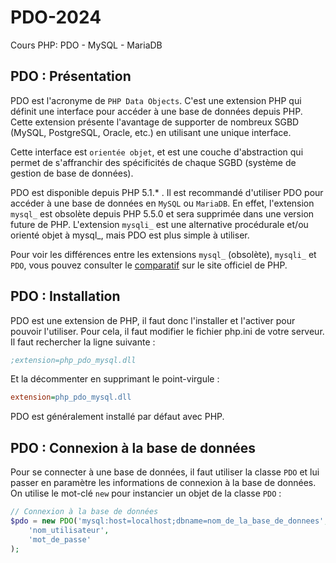 # PDO-2024
Cours PHP:  PDO - MySQL - MariaDB

## PDO : Présentation

PDO est l'acronyme de `PHP Data Objects`. C'est une extension PHP qui définit une interface pour accéder à une base de données depuis PHP. Cette extension présente l'avantage de supporter de nombreux SGBD (MySQL, PostgreSQL, Oracle, etc.) en utilisant une unique interface. 

Cette interface est `orientée objet`, et est une couche d'abstraction qui permet de s'affranchir des spécificités de chaque SGBD (système de gestion de base de données).

PDO est disponible depuis PHP 5.1.* . Il est recommandé d'utiliser PDO pour accéder à une base de données en `MySQL` ou `MariaDB`. En effet, l'extension `mysql_` est obsolète depuis PHP 5.5.0 et sera supprimée dans une version future de PHP. L'extension `mysqli_` est une alternative procédurale et/ou orienté objet à mysql_, mais PDO est plus simple à utiliser.

Pour voir les différences entre les extensions `mysql_` (obsolète), `mysqli_` et `PDO`, vous pouvez consulter le [comparatif](https://www.php.net/manual/fr/mysqlinfo.api.choosing.php) sur le site officiel de PHP.

## PDO : Installation

PDO est une extension de PHP, il faut donc l'installer et l'activer pour pouvoir l'utiliser. Pour cela, il faut modifier le fichier php.ini de votre serveur. Il faut rechercher la ligne suivante :

```ini
;extension=php_pdo_mysql.dll
```

Et la décommenter en supprimant le point-virgule :

```ini
extension=php_pdo_mysql.dll
```

PDO est généralement installé par défaut avec PHP.

## PDO : Connexion à la base de données

Pour se connecter à une base de données, il faut utiliser la classe `PDO` et lui passer en paramètre les informations de connexion à la base de données. On utilise le mot-clé `new` pour instancier un objet de la classe `PDO` :

```php
// Connexion à la base de données
$pdo = new PDO('mysql:host=localhost;dbname=nom_de_la_base_de_donnees', 
    'nom_utilisateur', 
    'mot_de_passe'
);
``` 
